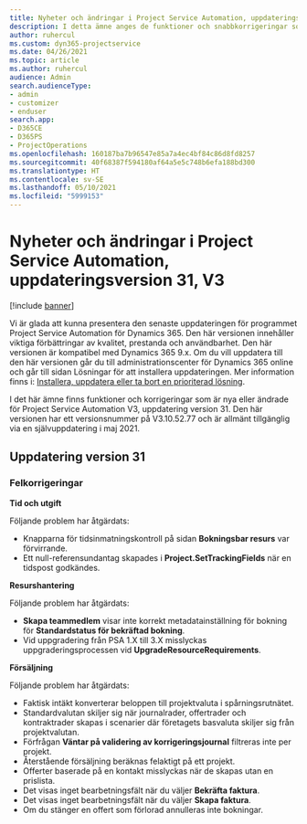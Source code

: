 ```yaml
---
title: Nyheter och ändringar i Project Service Automation, uppdateringsversion 31, V3
description: I detta ämne anges de funktioner och snabbkorrigeringar som finns tillgängliga i Project Service Automation, uppdateringsversion 31, V3.
author: ruhercul
ms.custom: dyn365-projectservice
ms.date: 04/26/2021
ms.topic: article
ms.author: ruhercul
audience: Admin
search.audienceType:
- admin
- customizer
- enduser
search.app:
- D365CE
- D365PS
- ProjectOperations
ms.openlocfilehash: 160187ba7b96547e85a7a4ec4bf84c86d8fd8257
ms.sourcegitcommit: 40f68387f594180af64a5e5c748b6efa188bd300
ms.translationtype: HT
ms.contentlocale: sv-SE
ms.lasthandoff: 05/10/2021
ms.locfileid: "5999153"
---
```

# <a name="whats-new-or-changed-in-project-service-automation-update-release-31-v3"></a>Nyheter och ändringar i Project Service Automation, uppdateringsversion 31, V3

[!include [banner](../includes/psa-now-project-operations.md)]

Vi är glada att kunna presentera den senaste uppdateringen för programmet Project Service Automation för Dynamics 365. Den här versionen innehåller viktiga förbättringar av kvalitet, prestanda och användbarhet. Den här versionen är kompatibel med Dynamics 365 9.x. Om du vill uppdatera till den här versionen går du till administrationscenter för Dynamics 365 online och går till sidan Lösningar för att installera uppdateringen. Mer information finns i: [Installera, uppdatera eller ta bort en prioriterad lösning](/power-platform/admin/install-remove-preferred-solution).

I det här ämne finns funktioner och korrigeringar som är nya eller ändrade för Project Service Automation V3, uppdatering version 31. Den här versionen har ett versionsnummer på V3.10.52.77 och är allmänt tillgänglig via en självuppdatering i maj 2021.

## <a name="update-release-31"></a>Uppdatering version 31

### <a name="bug-fixes"></a>Felkorrigeringar

**Tid och utgift**

Följande problem har åtgärdats:

- Knapparna för tidsinmatningskontroll på sidan **Bokningsbar resurs** var förvirrande.
- Ett null-referensundantag skapades i **Project.SetTrackingFields** när en tidspost godkändes.

**Resurshantering**

Följande problem har åtgärdats:

- **Skapa teammedlem** visar inte korrekt metadatainställning för bokning för **Standardstatus för bekräftad bokning**.
- Vid uppgradering från PSA 1.X till 3.X misslyckas uppgraderingsprocessen vid **UpgradeResourceRequirements**.


**Försäljning**

Följande problem har åtgärdats:

- Faktisk intäkt konverterar beloppen till projektvaluta i spårningsrutnätet.
- Standardvalutan skiljer sig när journalrader, offertrader och kontraktrader skapas i scenarier där företagets basvaluta skiljer sig från projektvalutan.
- Förfrågan **Väntar på validering av korrigeringsjournal** filtreras inte per projekt.
- Återstående försäljning beräknas felaktigt på ett projekt.
- Offerter baserade på en kontakt misslyckas när de skapas utan en prislista.
- Det visas inget bearbetningsfält när du väljer **Bekräfta faktura**.
- Det visas inget bearbetningsfält när du väljer **Skapa faktura**.
- Om du stänger en offert som förlorad annulleras inte bokningar.







